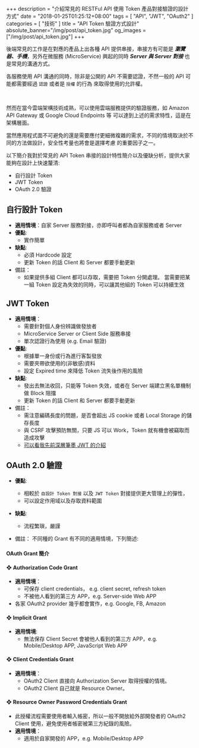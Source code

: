 +++
description = "介紹常見的 RESTFul API 使用 Token 產品對接驗證的設計方式"
date = "2018-01-25T01:25:12+08:00"
tags = [ "API", "JWT", "OAuth2" ]
categories = [ "技術" ]
title = "API Token 驗證方式設計"
absolute_banner="/img/post/api_token.jpg"
og_images = ["/img/post/api_token.jpg"]
+++

後端常見的工作是在對應的產品上出各種 API 提供串接，串接方有可能是 ___瀏覽器、手機___，另外在微服務 (MicroService) 興起的同時
___Server 與 Server 對接___ 也是常見的溝通方式。

<!--more-->

各服務使用 API 溝通的同時，除非是公開的 API 不需要認證，不然一般的 API 可能都需要經過 `認證` 或者是 `授權` 的行為
來取得使用的允許權。

<br>

然而在當今雲端架構技術成熟，可以使用雲端服務提供的驗證服務，如 Amazon API Gateway 或 Google Cloud Endpoints 等
可以達到上述的需求特性，這是在架構層面。

當然應用程式面不可避免的還是需要應付更細微複雜的需求，不同的情境取決於不同的方法做設計，安全性考量也將會是選擇考慮
的重要因子之一。

以下簡介我對於常見的 API Token 串接的設計特性簡介以及優缺分析，提供大家能夠在設計上快速釐清:

- 自行設計 Token
- JWT Token
- OAuth 2.0 驗證


## 自行設計 Token
- <b class="text-primary">適用情境</b>：自家 Server 服務對接，亦即呼叫者都為自家服務或者 Server
- <b class="text-success">優點</b>:
    - 實作簡單
- <b class="text-warning">缺點</b>:
    - 必須 Hardcode 設定
    - 更新 Token 的話 Client 和 Server 都要手動更新
- 備註：
    - 如果提供多組 Client 都可以存取，需要把 Token 分開處理。
      當需要把某一組 Token 設定為失效的同時，可以讓其他組的 Token 可以持續生效

## JWT Token
- <b class="text-primary">適用情境</b>：
    - 需要針對個人身份辨識做發放者
    - MicroService Server or Client Side 服務串接
    - 單次認證行為使用 (e.g. Email 驗證)
- <b class="text-success">優點</b>:
    - 根據單一身份或行為進行客製發放
    - 需要夾帶欲使用的(非敏感)資料
    - 設定 Expired time 來降低 Token 流失後作用的風險
- <b class="text-warning">缺點</b>:
    - 發出去無法收回，只能等 Token 失效，或者在 Server 端建立黑名單機制做 Block 阻擋
    - 更新 Token 的話 Client 和 Server 都要手動更新
- 備註：
    - 需注意編碼長度的問題，是否會超出 JS cookie 或者 Local Storage 的儲存長度
    - 與 CSRF 攻擊預防無關，只要 JS 可以 Work，Token 就有機會被竊取而造成攻擊
    - [可以看我先前深層筆墨 JWT 的介紹](/tags/jwt)

## OAuth 2.0 驗證

- <b class="text-success">優點</b>:
    - 相較於 `自設計 Token 對接` 以及 `JWT Token` 對接提供更大管理上的彈性，
    - 可以設定作用域以及存取資料範圍
- <b class="text-warning">缺點</b>:
    - 流程繁瑣，嚴謹

- 備註： 不同種的 Grant 有不同的適用情境，下列簡述:

#### OAuth Grant 簡介

#### ❖ __Authorization Code Grant__
- <b class="text-primary">適用情境</b>：
    - 可保存 client credentials， e.g. client secret, refresh token
    - 不被他人看到的第三方 APP，e.g. Server-side Web APP
- 各家 OAuth2 provider 幾乎都會實作，e.g. Google, FB, Amazon

#### ❖ __Implicit Grant__
- <b class="text-primary">適用情境</b>:
    - 無法保存 Client Secret 會被他人看到的第三方 APP，e.g. Mobile/Desktop APP, JavaScript Web APP

#### ❖ __Client Credentials Grant__
- <b class="text-primary">適用情境</b>：
    - OAuth2 Client 直接向 Authorization Server 取得授權的情境。
    - OAuth2 Client 自己就是 Resource Owner。

#### ❖ __Resource Owner Password Credentials Grant__
- 此授權流程需要使用者輸入帳密，所以一般不開放給外部開發者的 OAuth2 Client 使用，避免使用者帳密被第三方紀錄的風險。
- <b class="text-primary">適用情境</b>：
    - 適用於自家開發的 APP，e.g. Mobile/Desktop APP

